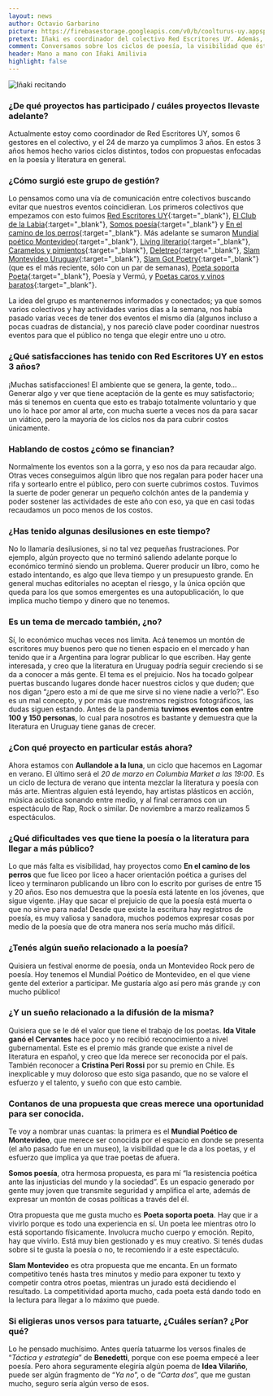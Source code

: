 ```yaml
---
layout: news
author: Octavio Garbarino
picture: https://firebasestorage.googleapis.com/v0/b/coolturus-uy.appspot.com/o/news%2Fgestionpoetika.jpeg?alt=media&token=624990e4-4e4e-42c9-9c3b-52f00e42327b
pretext: Iñaki es coordinador del colectivo Red Escritores UY. Además, fue quien tuvo la iniciativa de coordinar, entre varios colectivos literarios con el objetivo de sumar sinergias, un grupo para compartir lo que cada uno hace. De esto y mucho más conversamos con él.
comment: Conversamos sobre los ciclos de poesía, la visibilidad que éstos tienen, la fuerza de este tipo de arte y mucho más.
header: Mano a mano con Iñaki Amilivia
highlight: false
---
```

<div class="image-box">
<img src="https://firebasestorage.googleapis.com/v0/b/coolturus-uy.appspot.com/o/news%2Fgestionpoetika.jpeg?alt=media&token=624990e4-4e4e-42c9-9c3b-52f00e42327b" alt="Iñaki recitando"></div>

### ¿De qué proyectos has participado / cuáles proyectos llevaste adelante?
Actualmente estoy como coordinador de Red Escritores UY, somos 6 gestores en el colectivo, y el 24 de marzo ya cumplimos 3 años. En estos 3 años hemos hecho varios ciclos distintos, todos con propuestas enfocadas en la poesía y literatura en general.

### ¿Cómo surgió este grupo de gestión?
Lo pensamos como una vía de comunicación entre colectivos buscando evitar que nuestros eventos coincidieran. Los primeros colectivos que empezamos con esto fuimos [Red Escritores UY](https://www.instagram.com/redescritoresuy/){:target="_blank"}, [El Club de la Labia](https://www.instagram.com/elclubdelalabia/){:target="_blank"}, [Somos poesía](https://www.instagram.com/solosipoesia/){:target="_blank"} y [En el camino de los perros](https://www.instagram.com/caminodelosperros/){:target="_blank"}. Más adelante se sumaron [Mundial poético Montevideo](https://www.facebook.com/MundialPoetico/){:target="_blank"}, [Living literario](https://www.instagram.com/livingliterario/){:target="_blank"}, [Caramelos y pimientos](https://www.facebook.com/Caramelos-y-Pimientos-133945457043585/){:target="_blank"}, [Deletreo](https://www.instagram.com/deletreo_ediciones/){:target="_blank"}, [Slam Montevideo Uruguay](https://www.instagram.com/slam.uy.mvd/){:target="_blank"}, [Slam Got Poetry](https://www.instagram.com/slamgotpoetry/){:target="_blank"} (que es el más reciente, sólo con un par de semanas), [Poeta soporta Poeta](https://www.instagram.com/poetasoportapoeta/){:target="_blank"}, Poesía y Vermú, y [Poetas caros y vinos baratos](https://www.instagram.com/poetascarosyvinosbaratos/){:target="_blank"}.

La idea del grupo es mantenernos informados y conectados; ya que somos varios colectivos y hay actividades varios días a la semana, nos había pasado varias veces de tener dos eventos el mismo día (algunos incluso a pocas cuadras de distancia), y nos pareció clave poder coordinar nuestros eventos para que el público no tenga que elegir entre uno u otro.

### ¿Qué satisfacciones has tenido con Red Escritores UY en estos 3 años?
¡Muchas satisfacciones! El ambiente que se genera, la gente, todo… Generar algo y ver que tiene aceptación de la gente es muy satisfactorio; más si tenemos en cuenta que esto es trabajo totalmente voluntario y que uno lo hace por amor al arte, con mucha suerte a veces nos da para sacar un viático, pero la mayoría de los ciclos nos da para cubrir costos únicamente.

### Hablando de costos ¿cómo se financian?
Normalmente los eventos son a la gorra, y eso nos da para recaudar algo. Otras veces conseguimos algún libro que nos regalan para poder hacer una rifa y sortearlo entre el público, pero con suerte cubrimos costos. Tuvimos la suerte de poder generar un pequeño colchón antes de la pandemia y poder sostener las actividades de este año con eso, ya que en casi todas recaudamos un poco menos de los costos.

### ¿Has tenido algunas desilusiones en este tiempo?
No lo llamaría desilusiones, si no tal vez pequeñas frustraciones. Por ejemplo, algún proyecto que no terminó saliendo adelante porque lo económico terminó siendo un problema. Querer producir un libro, como he estado intentando, es algo que lleva tiempo y un presupuesto grande. En general muchas editoriales no aceptan el riesgo, y la única opción que queda para los que somos emergentes es una autopublicación, lo que implica mucho tiempo y dinero que no tenemos.

### Es un tema de mercado también, ¿no?
Sí, lo económico muchas veces nos limita. Acá tenemos un montón de escritores muy buenos pero que no tienen espacio en el mercado y han tenido que ir a Argentina para lograr publicar lo que escriben. Hay gente interesada, y creo que la literatura en Uruguay podría seguir creciendo si se da a conocer a más gente. El tema es el prejuicio. Nos ha tocado golpear puertas buscando lugares donde hacer nuestros ciclos y que duden; que nos digan “¿pero esto a mí de que me sirve si no viene nadie a verlo?”. Eso es un mal concepto, y por más que mostremos registros fotográficos, las dudas siguen estando. Antes de la pandemia **tuvimos eventos con entre 100 y 150 personas**, lo cual para nosotros es bastante y demuestra que la literatura en Uruguay tiene ganas de crecer.

### ¿Con qué proyecto en particular estás ahora?
Ahora estamos con **Aullandole a la luna**, un ciclo que hacemos en Lagomar en verano. El último será el *20 de marzo en Columbia Market a las 19:00*. Es un ciclo de lectura de verano que intenta mezclar la literatura y poesía con más arte. Mientras alguien está leyendo, hay artistas plásticos en acción, música acústica sonando entre medio, y al final cerramos con un espectáculo de Rap, Rock o similar. De noviembre a marzo realizamos 5 espectáculos.

### ¿Qué dificultades ves que tiene la poesía o la literatura para llegar a más público?
Lo que más falta es visibilidad, hay proyectos como **En el camino de los perros** que fue liceo por liceo a hacer orientación poética a gurises del liceo y terminaron publicando un libro con lo escrito por gurises de entre 15 y 20 años. Eso nos demuestra que la poesía está latente en los jóvenes, que sigue vigente. ¡Hay que sacar el prejuicio de que la poesía está muerta o que no sirve para nada! Desde que existe la escritura hay registros de poesía, es muy valiosa y sanadora, muchos podemos expresar cosas por medio de la poesía que de otra manera nos sería mucho más difícil.

### ¿Tenés algún sueño relacionado a la poesía?
Quisiera un festival enorme de poesía, onda un Montevideo Rock pero de poesía. Hoy tenemos el Mundial Poético de Montevideo, en el que viene gente del exterior a participar. Me gustaría algo así pero más grande ¡y con mucho público!

### ¿Y un sueño relacionado a la difusión de la misma?
Quisiera que se le dé el valor que tiene el trabajo de los poetas. **Ida Vitale ganó el Cervantes** hace poco y no recibió reconocimiento a nivel gubernamental. Este es el premio más grande que existe a nivel de literatura en español, y creo que Ida merece ser reconocida por el país. También reconocer a **Cristina Peri Rossi** por su premio en Chile. Es inexplicable y muy doloroso que esto siga pasando, que no se valore el esfuerzo y el talento, y sueño con que esto cambie.

### Contanos de una propuesta que creas merece una oportunidad para ser conocida.
Te voy a nombrar unas cuantas: la primera es el **Mundial Poético de Montevideo**, que merece ser conocida por el espacio en donde se presenta (el año pasado fue en un museo), la visibilidad que le da a los poetas, y el esfuerzo que implica ya que trae poetas de afuera.

**Somos poesía**, otra hermosa propuesta, es para mí “la resistencia poética ante las injusticias del mundo y la sociedad”. Es un espacio generado por gente muy joven que transmite seguridad y amplifica el arte, además de expresar un montón de cosas políticas a través del él.

Otra propuesta que me gusta mucho es **Poeta soporta poeta**. Hay que ir a vivirlo porque es todo una experiencia en sí. Un poeta lee mientras otro lo está soportando físicamente. Involucra mucho cuerpo y emoción. Repito, hay que vivirlo. Está muy bien gestionado y es muy creativo. Si tenés dudas sobre si te gusta la poesía o no, te recomiendo ir a este espectáculo.

**Slam Montevideo** es otra propuesta que me encanta. En un formato competitivo tenés hasta tres minutos y medio para exponer tu texto y competir contra otros poetas, mientras un jurado está decidiendo el resultado. La competitividad aporta mucho, cada poeta está dando todo en la lectura para llegar a lo máximo que puede.

### Si eligieras unos versos para tatuarte, ¿Cuáles serían? ¿Por qué?
Lo he pensado muchísimo. Antes quería tatuarme los versos finales de “*Táctica y estrategia*” de **Benedetti**, porque con ese poema empecé a leer poesía. Pero ahora seguramente elegiría algún poema de **Idea Vilariño**, puede ser algún fragmento de “*Ya no*”, o de “*Carta dos*”, que me gustan mucho, seguro sería algún verso de esos.
